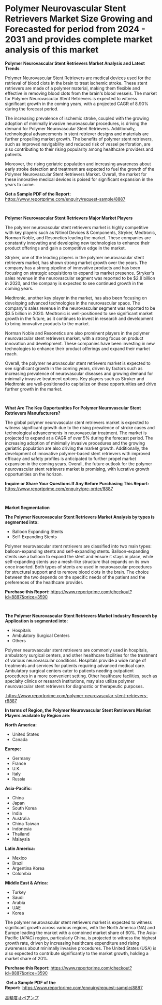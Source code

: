 <p><h1>Polymer Neurovascular Stent Retrievers Market Size Growing and Forecasted for period from 2024 - 2031 and provides complete market analysis of this market</h1></p><p><strong>Polymer Neurovascular Stent Retrievers Market Analysis and Latest Trends</strong></p>
<p><p>Polymer Neurovascular Stent Retrievers are medical devices used for the retrieval of blood clots in the brain to treat ischemic stroke. These stent retrievers are made of a polymer material, making them flexible and effective in removing blood clots from the brain's blood vessels. The market for Polymer Neurovascular Stent Retrievers is expected to witness significant growth in the coming years, with a projected CAGR of 8.90% during the forecast period.</p><p>The increasing prevalence of ischemic stroke, coupled with the growing adoption of minimally invasive neurovascular procedures, is driving the demand for Polymer Neurovascular Stent Retrievers. Additionally, technological advancements in stent retriever designs and materials are further propelling market growth. The benefits of polymer stent retrievers, such as improved navigability and reduced risk of vessel perforation, are also contributing to their rising popularity among healthcare providers and patients.</p><p>Moreover, the rising geriatric population and increasing awareness about early stroke detection and treatment are expected to fuel the growth of the Polymer Neurovascular Stent Retrievers Market. Overall, the market for these innovative medical devices is poised for significant expansion in the years to come.</p></p>
<p><strong>Get a Sample PDF of the Report:&nbsp;</strong> <a href="https://www.reportprime.com/enquiry/request-sample/8887">https://www.reportprime.com/enquiry/request-sample/8887</a></p>
<p>&nbsp;</p>
<p><strong>Polymer Neurovascular Stent Retrievers Major Market Players</strong></p>
<p><p>The polymer neurovascular stent retrievers market is highly competitive with key players such as Nitinol Devices & Components, Stryker, Medtronic, Norman Noble, and Resonetics leading the market. These companies are constantly innovating and developing new technologies to enhance their product offerings and gain a competitive edge in the market.</p><p>Stryker, one of the leading players in the polymer neurovascular stent retrievers market, has shown strong market growth over the years. The company has a strong pipeline of innovative products and has been focusing on strategic acquisitions to expand its market presence. Stryker's sales revenue in the neurovascular segment was reported to be $2.8 billion in 2020, and the company is expected to see continued growth in the coming years.</p><p>Medtronic, another key player in the market, has also been focusing on developing advanced technologies in the neurovascular space. The company's sales revenue in the neurovascular segment was reported to be $3.5 billion in 2020. Medtronic is well-positioned to see significant market growth in the future, as it continues to invest in research and development to bring innovative products to the market.</p><p>Norman Noble and Resonetics are also prominent players in the polymer neurovascular stent retrievers market, with a strong focus on product innovation and development. These companies have been investing in new technologies to enhance their product offerings and expand their market reach.</p><p>Overall, the polymer neurovascular stent retrievers market is expected to see significant growth in the coming years, driven by factors such as increasing prevalence of neurovascular diseases and growing demand for minimally invasive treatment options. Key players such as Stryker and Medtronic are well-positioned to capitalize on these opportunities and drive further growth in the market.</p></p>
<p>&nbsp;</p>
<p><strong>What Are The Key Opportunities For Polymer Neurovascular Stent Retrievers Manufacturers?</strong></p>
<p><p>The global polymer neurovascular stent retrievers market is expected to witness significant growth due to the rising prevalence of stroke cases and technological advancements in neurovascular treatment. The market is projected to expand at a CAGR of over 5% during the forecast period. The increasing adoption of minimally invasive procedures and the growing geriatric population are also driving the market growth. Additionally, the development of innovative polymer-based stent retrievers with improved efficacy and safety profiles is anticipated to further propel market expansion in the coming years. Overall, the future outlook for the polymer neurovascular stent retrievers market is promising, with lucrative growth opportunities on the horizon.</p></p>
<p><strong>Inquire or Share Your Questions If Any Before Purchasing This Report:</strong> <a href="https://www.reportprime.com/enquiry/pre-order/8887">https://www.reportprime.com/enquiry/pre-order/8887</a></p>
<p>&nbsp;</p>
<p><strong>Market Segmentation</strong></p>
<p><strong>The Polymer Neurovascular Stent Retrievers Market Analysis by types is segmented into:</strong></p>
<p><ul><li>Balloon Expanding Stents</li><li>Self-Expanding Stents</li></ul></p>
<p><p>Polymer neurovascular stent retrievers are classified into two main types: balloon-expanding stents and self-expanding stents. Balloon-expanding stents use a balloon to expand the stent and ensure it stays in place, while self-expanding stents use a mesh-like structure that expands on its own once inserted. Both types of stents are used in neurovascular procedures for structural support and to remove blood clots in the brain. The choice between the two depends on the specific needs of the patient and the preferences of the healthcare provider.</p></p>
<p><strong>Purchase this Report:&nbsp;</strong><a href="https://www.reportprime.com/checkout?id=8887&price=3590">https://www.reportprime.com/checkout?id=8887&price=3590</a></p>
<p>&nbsp;</p>
<p><strong>The Polymer Neurovascular Stent Retrievers Market Industry Research by Application is segmented into:</strong></p>
<p><ul><li>Hospitals</li><li>Ambulatory Surgical Centers</li><li>Others</li></ul></p>
<p><p>Polymer neurovascular stent retrievers are commonly used in hospitals, ambulatory surgical centers, and other healthcare facilities for the treatment of various neurovascular conditions. Hospitals provide a wide range of treatments and services for patients requiring advanced medical care. Ambulatory surgical centers cater to patients needing outpatient procedures in a more convenient setting. Other healthcare facilities, such as specialty clinics or research institutions, may also utilize polymer neurovascular stent retrievers for diagnostic or therapeutic purposes.</p></p>
<p><a href="https://www.reportprime.com/polymer-neurovascular-stent-retrievers-r8887">&nbsp;https://www.reportprime.com/polymer-neurovascular-stent-retrievers-r8887</a></p>
<p><strong>In terms of Region, the Polymer Neurovascular Stent Retrievers Market Players available by Region are:</strong></p>
<p>
    <p> <strong> North America: </strong>
        <ul>
            <li>United States</li>
            <li>Canada</li>
        </ul>
        </p> 
    <p> <strong> Europe: </strong>
        <ul>
            <li>Germany</li>
            <li>France</li>
            <li>U.K.</li>
            <li>Italy</li>
            <li>Russia</li>
        </ul>
        </p> 
    <p> <strong> Asia-Pacific: </strong>
        <ul>
            <li>China</li>
            <li>Japan</li>
            <li>South Korea</li>
            <li>India</li>
            <li>Australia</li>
            <li>China Taiwan</li>
            <li>Indonesia</li>
            <li>Thailand</li>
            <li>Malaysia</li>
        </ul>
        </p> 
    <p> <strong> Latin America: </strong>
        <ul>
            <li>Mexico</li>
            <li>Brazil</li>
            <li>Argentina Korea</li>
            <li>Colombia</li>
        </ul>
        </p> 
    <p> <strong> Middle East & Africa: </strong>
        <ul>
            <li>Turkey</li>
            <li>Saudi</li>
            <li>Arabia</li>
            <li>UAE</li>
            <li>Korea</li>
        </ul>
    </p>
    </p>
<p><p>The polymer neurovascular stent retrievers market is expected to witness significant growth across various regions, with the North America (NA) and Europe leading the market with a combined market share of 60%. The Asia-Pacific (APAC) region, particularly China, is projected to witness the highest growth rate, driven by increasing healthcare expenditure and rising awareness about minimally invasive procedures. The United States (USA) is also expected to contribute significantly to the market growth, holding a market share of 20%.</p></p>
<p><strong>Purchase this Report: </strong><a href="https://www.reportprime.com/checkout?id=8887&price=3590">https://www.reportprime.com/checkout?id=8887&price=3590</a></p>
<p>&nbsp;<strong>Get a Sample PDF of the Report:&nbsp;&nbsp;</strong><a href="https://www.reportprime.com/enquiry/request-sample/8887">https://www.reportprime.com/enquiry/request-sample/8887</a></p>
<p><strong></strong></p>
<p><p><a href="https://github.com/mathieurico66/Market-Research-Report-List-1/blob/main/114506035270.md">高精度オペアンプ</a></p></p>